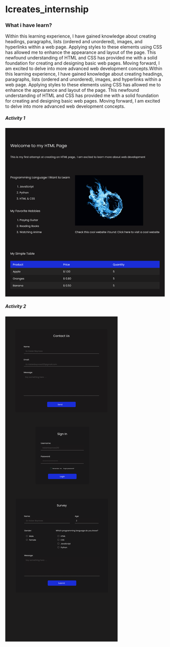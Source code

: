 # Icreates_internship

<h3>What i have learn?</h3>
Within this learning experience, I have gained knowledge about creating headings, paragraphs, lists (ordered and unordered), images, and hyperlinks within a web page. Applying styles to these elements using CSS has allowed me to enhance the appearance and layout of the page. This newfound understanding of HTML and CSS has provided me with a solid foundation for creating and designing basic web pages. Moving forward, I am excited to delve into more advanced web development concepts.Within this learning experience, I have gained knowledge about creating headings, paragraphs, lists (ordered and unordered), images, and hyperlinks within a web page. Applying styles to these elements using CSS has allowed me to enhance the appearance and layout of the page. This newfound understanding of HTML and CSS has provided me with a solid foundation for creating and designing basic web pages. Moving forward, I am excited to delve into more advanced web development concepts.


<h5>Activity 1</h5>
<img src="./activity1.png" alt="image"/>

<h5>Activity 2</h5>
<img src="./activity2.png" alt="image"/>
